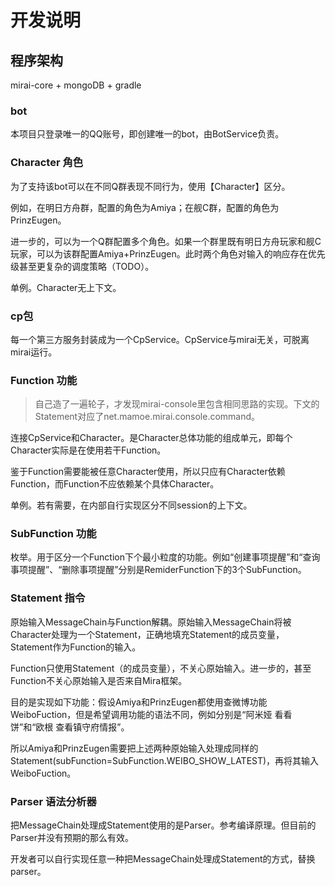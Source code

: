 # 开发说明

## 程序架构

mirai-core + mongoDB + gradle

### bot

本项目只登录唯一的QQ账号，即创建唯一的bot，由BotService负责。

### Character 角色

为了支持该bot可以在不同Q群表现不同行为，使用【Character】区分。

例如，在明日方舟群，配置的角色为Amiya；在舰C群，配置的角色为PrinzEugen。

进一步的，可以为一个Q群配置多个角色。如果一个群里既有明日方舟玩家和舰C玩家，可以为该群配置Amiya+PrinzEugen。此时两个角色对输入的响应存在优先级甚至更复杂的调度策略（TODO）。

单例。Character无上下文。

### cp包

每一个第三方服务封装成为一个CpService。CpService与mirai无关，可脱离mirai运行。

### Function 功能

> 自己造了一遍轮子，才发现mirai-console里包含相同思路的实现。下文的Statement对应了net.mamoe.mirai.console.command。

连接CpService和Character。是Character总体功能的组成单元，即每个Character实际是在使用若干Function。

鉴于Function需要能被任意Character使用，所以只应有Character依赖Function，而Function不应依赖某个具体Character。

单例。若有需要，在内部自行实现区分不同session的上下文。

### SubFunction 功能

枚举。用于区分一个Function下个最小粒度的功能。例如“创建事项提醒”和“查询事项提醒”、“删除事项提醒”分别是RemiderFunction下的3个SubFunction。

### Statement 指令

原始输入MessageChain与Function解耦。原始输入MessageChain将被Character处理为一个Statement，正确地填充Statement的成员变量，Statement作为Function的输入。

Function只使用Statement（的成员变量），不关心原始输入。进一步的，甚至Function不关心原始输入是否来自Mira框架。

目的是实现如下功能：假设Amiya和PrinzEugen都使用查微博功能WeiboFuction，但是希望调用功能的语法不同，例如分别是“阿米娅 看看饼”和“欧根 查看镇守府情报”。

所以Amiya和PrinzEugen需要把上述两种原始输入处理成同样的Statement(subFunction=SubFunction.WEIBO_SHOW_LATEST)，再将其输入WeiboFuction。

### Parser 语法分析器

把MessageChain处理成Statement使用的是Parser。参考编译原理。但目前的Parser并没有预期的那么有效。

开发者可以自行实现任意一种把MessageChain处理成Statement的方式，替换parser。
